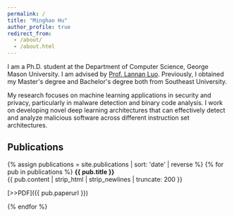 ```yaml
---
permalink: /
title: "Minghao Hu"
author_profile: true
redirect_from: 
  - /about/
  - /about.html
---
```


I am a Ph.D. student at the Department of Computer Science, George Mason University. I am advised by [Prof. Lannan Luo](https://lannan.github.io/). Previously, I obtained my Master's degree and Bachelor's degree both from Southeast University. 

My research focuses on machine learning applications in security and privacy, particularly in malware detection and binary code analysis. I work on developing novel deep learning architectures that can effectively detect and analyze malicious software across different instruction set architectures.

## Publications

{% assign publications = site.publications | sort: 'date' | reverse %}
{% for pub in publications %}
**{{ pub.title }}**  
{{ pub.content | strip_html | strip_newlines | truncate: 200 }}  

[>>PDF]({{ pub.paperurl }})

{% endfor %}



